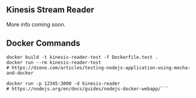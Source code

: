 ## Kinesis Stream Reader
More info coming soon.

## Docker Commands
```docker build -t kinesis-reader --build-arg VERSION=$MY_COMPONENT_VERSION -f Dockerfile.production .
docker build -t kinesis-reader-test -f Dockerfile.test .
docker run --rm kinesis-reader-test
# https://dzone.com/articles/testing-nodejs-application-using-mocha-and-docker

docker run -p 12345:3000 -d kinesis-reader
# https://nodejs.org/en/docs/guides/nodejs-docker-webapp/```